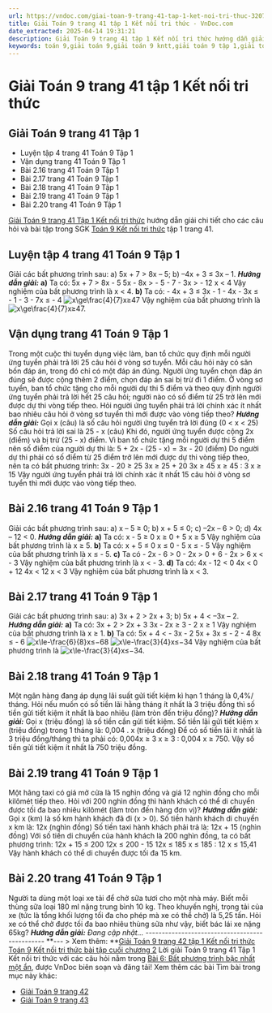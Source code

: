 ```yaml
---
url: https://vndoc.com/giai-toan-9-trang-41-tap-1-ket-noi-tri-thuc-320719
title: Giải Toán 9 trang 41 tập 1 Kết nối tri thức - VnDoc.com
date_extracted: 2025-04-14 19:31:21
description: Giải Toán 9 trang 41 tập 1 Kết nối tri thức hướng dẫn giải chi tiết các câu hỏi và bài tập trong SGK Toán 9 Kết nối tri thức tập 1.
keywords: toán 9,giải toán 9,giải toán 9 kntt,giải toán 9 tập 1,giải toán 9 kết nối tri thức,toán 9 kết nối tri thức tập 1,Toán 9 Kết nối tri thức Bài 6,giải Toán 9 Kết nối tri thức Bài 6,Bài 6 Bất phương trình bậc nhất một ẩn,giải toán 9 kntt trang 38,toán 9 kết nối tri thức tập 1 trang 39,toán 9 kết nối tri thức tập 1 trang 40,toán 9 kết nối tri thức tập 1 trang 41
---
```


# Giải Toán 9 trang 41 tập 1 Kết nối tri thức
## Giải Toán 9 trang 41 Tập 1
  * Luyện tập 4 trang 41 Toán 9 Tập 1
  * Vận dụng trang 41 Toán 9 Tập 1
  * Bài 2.16 trang 41 Toán 9 Tập 1
  * Bài 2.17 trang 41 Toán 9 Tập 1
  * Bài 2.18 trang 41 Toán 9 Tập 1
  * Bài 2.19 trang 41 Toán 9 Tập 1
  * Bài 2.20 trang 41 Toán 9 Tập 1

[Giải Toán 9 trang 41 Tập 1 Kết nối tri thức](<https://vndoc.com/giai-toan-9-trang-41-tap-1-ket-noi-tri-thuc-320719>) hướng dẫn giải chi tiết cho các câu hỏi và bài tập trong SGK [Toán 9 Kết nối tri thức](<https://vndoc.com/toan-9-ket-noi-tri-thuc>) tập 1 trang 41.
## **Luyện tập 4 trang 41 Toán 9 Tập 1**
Giải các bất phương trình sau:
a\) 5x + 7 > 8x – 5;
b\) –4x + 3 ≤ 3x – 1.
_**Hướng dẫn giải:**_
**a\)** Ta có: 5x + 7 > 8x - 5
5x - 8x > \- 5 - 7
\- 3x > \- 12
x < 4
Vậy nghiệm của bất phương trình là x < 4.
**b\)** Ta có: - 4x + 3 ≤ 3x - 1
\- 4x - 3x ≤ - 1 - 3
\- 7x ≤ - 4
![x\\ge\\frac{4}{7}](https://i.vdoc.vn/data/image/blank.png)x≥47
Vậy nghiệm của bất phương trình là ![x\\ge\\frac{4}{7}](https://i.vdoc.vn/data/image/blank.png)x≥47.
## **Vận dụng trang 41 Toán 9 Tập 1**
Trong một cuộc thi tuyển dụng việc làm, ban tổ chức quy định mỗi người ứng tuyển phải trả lời 25 câu hỏi ở vòng sơ tuyển. Mỗi câu hỏi này có săn bốn đáp án, trong đó chỉ có một đáp án đúng. Người ứng tuyển chọn đáp án đúng sẽ được cộng thêm 2 điểm, chọn đáp án sai bị trừ đi 1 điểm. Ở vòng sơ tuyển, ban tổ chức tặng cho mỗi người dự thi 5 điểm và theo quy định người ứng tuyển phải trả lời hết 25 câu hỏi; người nào có số điểm từ 25 trở lên mới được dự thi vòng tiếp theo. Hỏi người ứng tuyển phải trả lời chính xác ít nhất bao nhiêu câu hỏi ở vòng sơ tuyển thì mới được vào vòng tiếp theo?
_**Hướng dẫn giải:**_
Gọi x \(câu\) là số câu hỏi người ứng tuyển trả lời đúng \(0 < x < 25\)
Số câu hỏi trả lời sai là 25 - x \(câu\)
Khi đó, người ứng tuyển được cộng 2x \(điểm\) và bị trừ \(25 - x\) điểm.
Vì ban tổ chức tặng mỗi người dự thi 5 điểm nên số điểm của người dự thi là:
5 + 2x - \(25 - x\) = 3x - 20 \(điểm\)
Do người dự thi phải có số điểm từ 25 điểm trở lên mới được dự thi vòng tiếp theo, nên ta có bất phương trình:
3x - 20 ≥ 25
3x ≥ 25 + 20
3x ≥ 45
x ≥ 45 : 3
x ≥ 15
Vậy người ứng tuyển phải trả lời chính xác ít nhất 15 câu hỏi ở vòng sơ tuyển thì mới được vào vòng tiếp theo.
## **Bài 2.16 trang 41 Toán 9 Tập 1**
Giải các bất phương trình sau:
a\) x – 5 ≥ 0;
b\) x + 5 ≤ 0;
c\) –2x – 6 > 0;
d\) 4x – 12 < 0.
_**Hướng dẫn giải:**_
**a\)** Ta có: x - 5 ≥ 0
x ≥ 0 + 5
x ≥ 5
Vậy nghiệm của bất phương trình là x ≥ 5.
**b\)** Ta có: x + 5 ≤ 0
x ≤ 0 - 5
x ≤ - 5
Vậy nghiệm của bất phương trình là x ≤ - 5.
**c\)** Ta có - 2x - 6 > 0
\- 2x > 0 + 6
\- 2x > 6
x < \- 3
Vậy nghiệm của bất phương trình là x < \- 3.
**d\)** Ta có: 4x - 12 < 0
4x < 0 + 12
4x < 12
x < 3
Vậy nghiệm của bất phương trình là x < 3.
## **Bài 2.17 trang 41 Toán 9 Tập 1**
Giải các bất phương trình sau:
a\) 3x + 2 > 2x + 3;
b\) 5x + 4 < –3x – 2.
_**Hướng dẫn giải:**_
**a\)** Ta có: 3x + 2 > 2x + 3
3x - 2x ≥ 3 - 2
x ≥ 1
Vậy nghiệm của bất phương trình là x ≥ 1.
**b\)** Ta có: 5x + 4 < \- 3x - 2
5x + 3x ≤ - 2 - 4
8x ≤ - 6
![x\\le-\\frac{6}{8}](https://i.vdoc.vn/data/image/blank.png)x≤−68
![x\\le-\\frac{3}{4}](https://i.vdoc.vn/data/image/blank.png)x≤−34
Vậy nghiệm của bất phương trình là ![x\\le-\\frac{3}{4}](https://i.vdoc.vn/data/image/blank.png)x≤−34.
## **Bài 2.18 trang 41 Toán 9 Tập 1**
Một ngân hàng đang áp dụng lãi suất gửi tiết kiệm kì hạn 1 tháng là 0,4%/ tháng. Hỏi nếu muốn có số tiền lãi hằng tháng ít nhất là 3 triệu đồng thì số tiền gửi tiết kiệm ít nhất là bao nhiêu \(làm tròn đến triệu đồng\)?
_**Hướng dẫn giải:**_
Gọi x \(triệu đồng\) là số tiền cần gửi tiết kiệm.
Số tiền lãi gửi tiết kiệm x \(triệu đồng\) trong 1 tháng là: 0,004 . x \(triệu đồng\)
Để có số tiền lãi ít nhất là 3 triệu đồng/tháng thì ta phải có:
0,004x ≥ 3
x ≥ 3 : 0,004
x ≥ 750.
Vậy số tiền gửi tiết kiệm ít nhất là 750 triệu đồng.
## **Bài 2.19 trang 41 Toán 9 Tập 1**
Một hãng taxi có giá mở cửa là 15 nghìn đồng và giá 12 nghìn đồng cho mỗi kilômét tiếp theo. Hỏi với 200 nghìn đồng thì hành khách có thể di chuyển được tối đa bao nhiêu kilômét \(làm tròn đến hàng đơn vị\)?
_**Hướng dẫn giải:**_
Gọi x \(km\) là số km hành khách đã đi \(x > 0\).
Số tiền hành khách di chuyển x km là: 12x \(nghìn đồng\)
Số tiền taxi hành khách phải trả là: 12x + 15 \(nghìn đồng\)
Với số tiền di chuyển của hành khách là 200 nghìn đồng, ta có bất phương trình:
12x + 15 ≤ 200
12x ≤ 200 - 15
12x ≤ 185
x ≤ 185 : 12
x ≤ 15,41
Vậy hành khách có thể di chuyển được tối đa 15 km.
## **Bài 2.20 trang 41 Toán 9 Tập 1**
Người ta dùng một loại xe tải để chở sữa tươi cho một nhà máy. Biết mỗi thùng sữa loại 180 ml nặng trung bình 10 kg. Theo khuyến nghị, trọng tải của xe \(tức là tổng khối lượng tối đa cho phép mà xe có thể chở\) là 5,25 tấn. Hỏi xe có thể chở được tối đa bao nhiêu thùng sữa như vậy, biết bác lái xe nặng 65kg?
_**Hướng dẫn giải:**_
_Đang cập nhật..._
\-----------------------------------------------
**\--- > Xem thêm: **[Giải Toán 9 trang 42 tập 1 Kết nối tri thức](<https://vndoc.com/giai-toan-9-trang-42-tap-1-ket-noi-tri-thuc-320723>)
[Toán 9 Kết nối tri thức bài tập cuối chương 2](<https://vndoc.com/toan-9-ket-noi-tri-thuc-bai-tap-cuoi-chuong-2-320453>)
Lời giải Toán 9 trang 41 Tập 1 Kết nối tri thức với các câu hỏi nằm trong [Bài 6: Bất phương trình bậc nhất một ẩn](<https://vndoc.com/toan-9-ket-noi-tri-thuc-bai-6-bat-phuong-trinh-bac-nhat-mot-an-320451>), được VnDoc biên soạn và đăng tải\!
Xem thêm các bài Tìm bài trong mục này khác:
  * [Giải Toán 9 trang 42](</giai-toan-9-trang-42-tap-1-ket-noi-tri-thuc-320723>)
  * [Giải Toán 9 trang 43](</giai-toan-9-trang-43-tap-1-ket-noi-tri-thuc-320725>)

